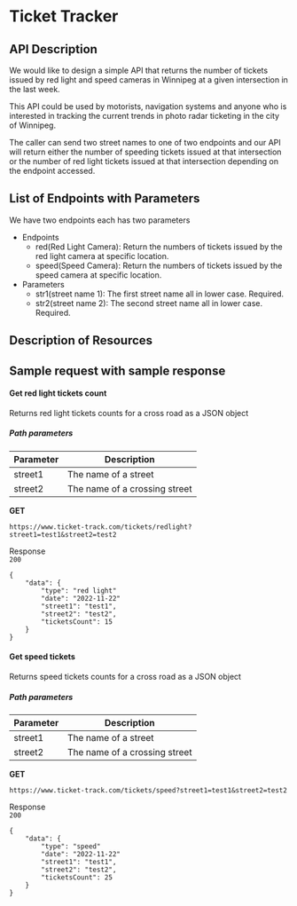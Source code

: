 # Ticket Tracker

## API Description
We would like to design a simple API that returns the number of tickets issued by red light and speed cameras in Winnipeg at a given intersection in the last week.   

This API could be used by motorists, navigation systems and anyone who is interested in tracking the current trends in photo radar ticketing in the city of Winnipeg.

The caller can send two street names to one of two endpoints and our API will return either the number of speeding tickets issued at that intersection or the number of red light tickets issued at that intersection depending on the endpoint accessed.

## List of Endpoints with Parameters
We have two endpoints each has two parameters
  - Endpoints
    - red(Red Light Camera): Return the numbers of tickets issued by the red light camera at specific location.
    - speed(Speed Camera): Return the numbers of tickets issued by the speed camera at specific location.
  - Parameters
    - str1(street name 1): The first street name all in lower case. Required.
    - str2(street name 2): The second street name all in lower case. Required.

## Description of Resources

## Sample request with sample response

#### Get red light tickets count  

Returns red light tickets counts for a cross road as a JSON object

##### Path parameters  
| Parameter   | Description |
| ----------- | ----------- |
| street1     | The name of a street       |
| street2     | The name of a crossing street        |  

**GET**  
```
https://www.ticket-track.com/tickets/redlight?street1=test1&street2=test2
```
Response  
`200`  
```
{
    "data": {
        "type": "red light"
        "date": "2022-11-22"
        "street1": "test1",
        "street2": "test2",
        "ticketsCount": 15
    }
}
```  

#### Get speed tickets  
Returns speed tickets counts for a cross road as a JSON object 
##### Path parameters  
| Parameter   | Description |
| ----------- | ----------- |
| street1     | The name of a street       |
| street2     | The name of a crossing street        |  

**GET**  
```
https://www.ticket-track.com/tickets/speed?street1=test1&street2=test2  
```
Response  
`200`  
```
{
    "data": {
        "type": "speed"
        "date": "2022-11-22"
        "street1": "test1",
        "street2": "test2",
        "ticketsCount": 25
    }
}

